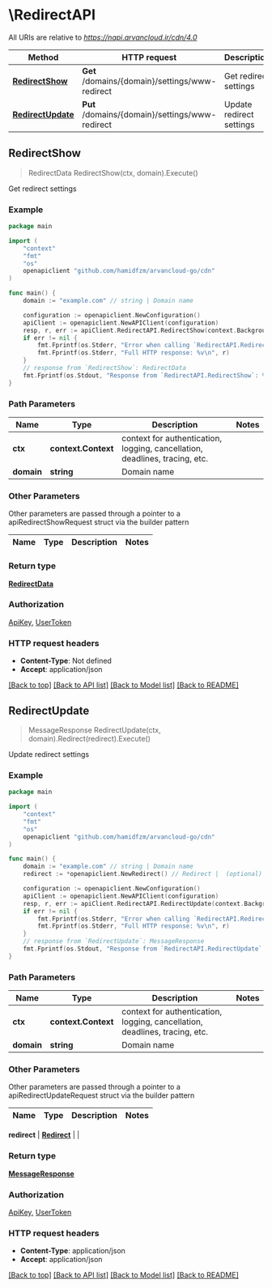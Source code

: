 # \RedirectAPI

All URIs are relative to *https://napi.arvancloud.ir/cdn/4.0*

Method | HTTP request | Description
------------- | ------------- | -------------
[**RedirectShow**](RedirectAPI.md#RedirectShow) | **Get** /domains/{domain}/settings/www-redirect | Get redirect settings
[**RedirectUpdate**](RedirectAPI.md#RedirectUpdate) | **Put** /domains/{domain}/settings/www-redirect | Update redirect settings



## RedirectShow

> RedirectData RedirectShow(ctx, domain).Execute()

Get redirect settings

### Example

```go
package main

import (
    "context"
    "fmt"
    "os"
    openapiclient "github.com/hamidfzm/arvancloud-go/cdn"
)

func main() {
    domain := "example.com" // string | Domain name

    configuration := openapiclient.NewConfiguration()
    apiClient := openapiclient.NewAPIClient(configuration)
    resp, r, err := apiClient.RedirectAPI.RedirectShow(context.Background(), domain).Execute()
    if err != nil {
        fmt.Fprintf(os.Stderr, "Error when calling `RedirectAPI.RedirectShow``: %v\n", err)
        fmt.Fprintf(os.Stderr, "Full HTTP response: %v\n", r)
    }
    // response from `RedirectShow`: RedirectData
    fmt.Fprintf(os.Stdout, "Response from `RedirectAPI.RedirectShow`: %v\n", resp)
}
```

### Path Parameters


Name | Type | Description  | Notes
------------- | ------------- | ------------- | -------------
**ctx** | **context.Context** | context for authentication, logging, cancellation, deadlines, tracing, etc.
**domain** | **string** | Domain name | 

### Other Parameters

Other parameters are passed through a pointer to a apiRedirectShowRequest struct via the builder pattern


Name | Type | Description  | Notes
------------- | ------------- | ------------- | -------------


### Return type

[**RedirectData**](RedirectData.md)

### Authorization

[ApiKey](../README.md#ApiKey), [UserToken](../README.md#UserToken)

### HTTP request headers

- **Content-Type**: Not defined
- **Accept**: application/json

[[Back to top]](#) [[Back to API list]](../README.md#documentation-for-api-endpoints)
[[Back to Model list]](../README.md#documentation-for-models)
[[Back to README]](../README.md)


## RedirectUpdate

> MessageResponse RedirectUpdate(ctx, domain).Redirect(redirect).Execute()

Update redirect settings

### Example

```go
package main

import (
    "context"
    "fmt"
    "os"
    openapiclient "github.com/hamidfzm/arvancloud-go/cdn"
)

func main() {
    domain := "example.com" // string | Domain name
    redirect := *openapiclient.NewRedirect() // Redirect |  (optional)

    configuration := openapiclient.NewConfiguration()
    apiClient := openapiclient.NewAPIClient(configuration)
    resp, r, err := apiClient.RedirectAPI.RedirectUpdate(context.Background(), domain).Redirect(redirect).Execute()
    if err != nil {
        fmt.Fprintf(os.Stderr, "Error when calling `RedirectAPI.RedirectUpdate``: %v\n", err)
        fmt.Fprintf(os.Stderr, "Full HTTP response: %v\n", r)
    }
    // response from `RedirectUpdate`: MessageResponse
    fmt.Fprintf(os.Stdout, "Response from `RedirectAPI.RedirectUpdate`: %v\n", resp)
}
```

### Path Parameters


Name | Type | Description  | Notes
------------- | ------------- | ------------- | -------------
**ctx** | **context.Context** | context for authentication, logging, cancellation, deadlines, tracing, etc.
**domain** | **string** | Domain name | 

### Other Parameters

Other parameters are passed through a pointer to a apiRedirectUpdateRequest struct via the builder pattern


Name | Type | Description  | Notes
------------- | ------------- | ------------- | -------------

 **redirect** | [**Redirect**](Redirect.md) |  | 

### Return type

[**MessageResponse**](MessageResponse.md)

### Authorization

[ApiKey](../README.md#ApiKey), [UserToken](../README.md#UserToken)

### HTTP request headers

- **Content-Type**: application/json
- **Accept**: application/json

[[Back to top]](#) [[Back to API list]](../README.md#documentation-for-api-endpoints)
[[Back to Model list]](../README.md#documentation-for-models)
[[Back to README]](../README.md)

